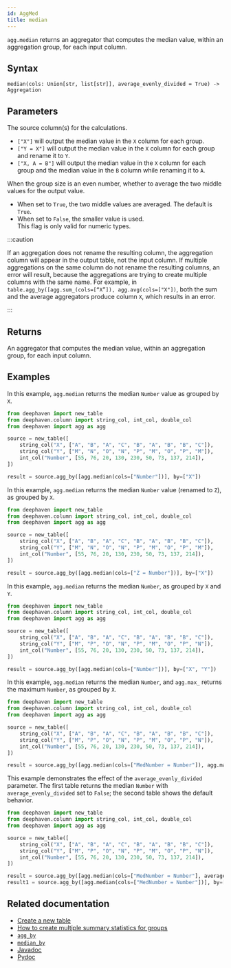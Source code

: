 ```yaml
---
id: AggMed
title: median
---
```


`agg.median` returns an aggregator that computes the median value, within an aggregation group, for each input column.

## Syntax

```
median(cols: Union[str, list[str]], average_evenly_divided = True) -> Aggregation
```

## Parameters

<ParamTable>
<Param name="cols" type="Union[str, list[str]]">

The source column(s) for the calculations.

- `["X"]` will output the median value in the `X` column for each group.
- `["Y = X"]` will output the median value in the `X` column for each group and rename it to `Y`.
- `["X, A = B"]` will output the median value in the `X` column for each group and the median value in the `B` column while renaming it to `A`.

</Param>
<Param name="average_evenly_divided" type="bool">

When the group size is an even number, whether to average the two middle values for the output value.

- When set to `True`, the two middle values are averaged. The default is `True`.
- When set to `False`, the smaller value is used.  
  This flag is only valid for numeric types.

</Param>
</ParamTable>

:::caution

If an aggregation does not rename the resulting column, the aggregation column will appear in the output table, not the input column. If multiple aggregations on the same column do not rename the resulting columns, an error will result, because the aggregations are trying to create multiple columns with the same name. For example, in `table.agg_by([agg.sum_(cols=[“X”]), agg.avg(cols=["X"])`, both the sum and the average aggregators produce column `X`, which results in an error.

:::

## Returns

An aggregator that computes the median value, within an aggregation group, for each input column.

## Examples

In this example, `agg.median` returns the median `Number` value as grouped by `X`.

```python order=source,result
from deephaven import new_table
from deephaven.column import string_col, int_col, double_col
from deephaven import agg as agg

source = new_table([
    string_col("X", ["A", "B", "A", "C", "B", "A", "B", "B", "C"]),
    string_col("Y", ["M", "N", "O", "N", "P", "M", "O", "P", "M"]),
    int_col("Number", [55, 76, 20, 130, 230, 50, 73, 137, 214]),
])

result = source.agg_by([agg.median(cols=["Number"])], by=["X"])
```

In this example, `agg.median` returns the median `Number` value (renamed to `Z`), as grouped by `X`.

```python order=source,result
from deephaven import new_table
from deephaven.column import string_col, int_col, double_col
from deephaven import agg as agg

source = new_table([
    string_col("X", ["A", "B", "A", "C", "B", "A", "B", "B", "C"]),
    string_col("Y", ["M", "N", "O", "N", "P", "M", "O", "P", "M"]),
    int_col("Number", [55, 76, 20, 130, 230, 50, 73, 137, 214]),
])

result = source.agg_by([agg.median(cols=["Z = Number"])], by=["X"])
```

In this example, `agg.median` returns the median `Number`, as grouped by `X` and `Y`.

```python order=source,result
from deephaven import new_table
from deephaven.column import string_col, int_col, double_col
from deephaven import agg as agg

source = new_table([
    string_col("X", ["A", "B", "A", "C", "B", "A", "B", "B", "C"]),
    string_col("Y", ["M", "P", "O", "N", "P", "M", "O", "P", "N"]),
    int_col("Number", [55, 76, 20, 130, 230, 50, 73, 137, 214]),
])

result = source.agg_by([agg.median(cols=["Number"])], by=["X", "Y"])
```

In this example, `agg.median` returns the median `Number`, and `agg.max_` returns the maximum `Number`, as grouped by `X`.

```python order=source,result
from deephaven import new_table
from deephaven.column import string_col, int_col, double_col
from deephaven import agg as agg

source = new_table([
    string_col("X", ["A", "B", "A", "C", "B", "A", "B", "B", "C"]),
    string_col("Y", ["M", "P", "O", "N", "P", "M", "O", "P", "N"]),
    int_col("Number", [55, 76, 20, 130, 230, 50, 73, 137, 214]),
])

result = source.agg_by([agg.median(cols=["MedNumber = Number"]), agg.max_(cols=["MaxNumber = Number"])], by=["X"])
```

This example demonstrates the effect of the `average_evenly_divided` parameter. The first table returns the median `Number` with `average_evenly_divided` set to `False`; the second table shows the default behavior.

```python order=source,result
from deephaven import new_table
from deephaven.column import string_col, int_col, double_col
from deephaven import agg as agg

source = new_table([
    string_col("X", ["A", "B", "A", "C", "B", "A", "B", "B", "C"]),
    string_col("Y", ["M", "P", "O", "N", "P", "M", "O", "P", "N"]),
    int_col("Number", [55, 76, 20, 130, 230, 50, 73, 137, 214]),
])

result = source.agg_by([agg.median(cols=["MedNumber = Number"], average_evenly_divided=False)], by=["X"])
result1 = source.agg_by([agg.median(cols=["MedNumber = Number"])], by=["X"])
```

## Related documentation

- [Create a new table](../../../how-to-guides/new-table.md)
- [How to create multiple summary statistics for groups](../../../how-to-guides/combined-aggregations.md)
- [`agg_by`](./aggBy.md)
- [`median_by`](./medianBy.md)
- [Javadoc](<https://deephaven.io/core/javadoc/io/deephaven/api/agg/Aggregation.html#AggMed(java.lang.String...)>)
- [Pydoc](https://deephaven.io/core/pydoc/code/deephaven.agg.html?highlight=med#deephaven.agg.median)
